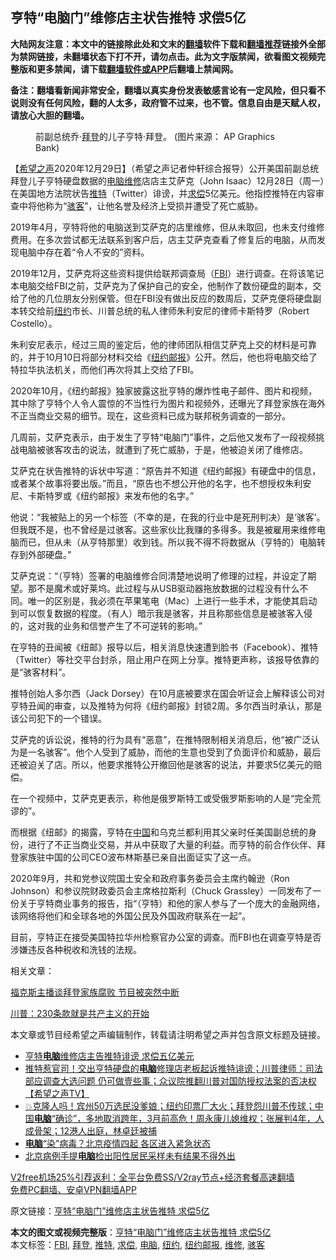  <h2>亨特“电脑门”维修店主状告推特 求偿5亿</h2> <p class="notice"><b>大陆网友注意：本文中的链接除此处和文末的<a href="https://github.com/bannedbook/fanqiang" >翻墙</a>软件下载和<a href="https://github.com/killgcd/justmysocks/blob/master/README.md">翻墙推荐</a>链接外全部为禁网链接，未翻墙状态下打不开，请勿点击。此为文字版禁闻，欲看图文视频完整版和更多禁闻，请下载<a href="https://github.com/bannedbook/fanqiang">翻墙软件或APP</a>后翻墙上禁闻网。</p><p>备注：翻墙看新闻非常安全，翻墙以真实身份发表敏感言论有一定风险，但只看不说则没有任何风险，翻的人太多，政府管不过来，也不管。信息自由是天赋人权，请放心大胆的翻墙。</b></p>  <div class="entry"> <figure> <p><figcaption> 前副总统乔·<a href="https://www.bannedbook.org/bnews/tag/%e6%8b%9c%e7%99%bb/" class="st_tag internal_tag" rel="tag" title="标签 拜登 下的日志">拜登</a>的儿子亨特·拜登。 (图片来源： AP Graphics Bank)</figcaption></figure> <p>【<span class='wp_keywordlink_affiliate'><a href="https://www.soundofhope.org" title="希望之声" target="_blank">希望之声</a></span>2020年12月29日】（希望之声记者仲轩综合报导）公开美国前副总统拜登儿子亨特硬盘数据的<a href="https://www.bannedbook.org/bnews/tag/%e7%94%b5%e8%84%91/" class="st_tag internal_tag" rel="tag" title="标签 电脑 下的日志">电脑</a><a href="https://www.bannedbook.org/bnews/tag/%E7%BB%B4%E4%BF%AE/" class="st_tag internal_tag" rel="tag" title="标签 维修 下的日志">维修</a>店店主艾萨克（John Isaac）12月28日（周一）在美国地方法院状告<a href="https://www.bannedbook.org/bnews/tag/%e6%8e%a8%e7%89%b9/" class="st_tag internal_tag" rel="tag" title="标签 推特 下的日志">推特</a>（Twitter）诽谤，并<a href="https://www.bannedbook.org/bnews/tag/%E6%B1%82%E5%81%BF/" class="st_tag internal_tag" rel="tag" title="标签 求偿 下的日志">求偿</a>5亿美元。他指控推特在内容审查中将他称为“<a href="https://www.bannedbook.org/bnews/tag/%e9%aa%87%e5%ae%a2/" class="st_tag internal_tag" rel="tag" title="标签 骇客 下的日志">骇客</a>”，让他名誉及经济上受损并遭受了死亡威胁。</p> <p>2019年4月，亨特将他的电脑送到艾萨克的店里维修，但从未取回，也未支付维修费用。在多次尝试都无法联系到客户后，店主艾萨克查看了修复后的电脑，从而发现电脑中存在着“令人不安的”资料。</p> <p>2019年12月，艾萨克将这些资料提供给联邦调查局（<a href="https://www.bannedbook.org/bnews/tag/fbi/" class="st_tag internal_tag" rel="tag" title="标签 FBI 下的日志">FBI</a>）进行调查。在将该笔记本电脑交给FBI之前，艾萨克为了保护自己的安全，他制作了数份硬盘的副本，交给了他的几位朋友分别保管。但在FBI没有做出反应的数周后，艾萨克便将硬盘副本转交给前<a href="https://www.bannedbook.org/bnews/tag/%e7%ba%bd%e7%ba%a6/" class="st_tag internal_tag" rel="tag" title="标签 纽约 下的日志">纽约</a>市长、川普总统的私人律师朱利安尼的律师卡斯特罗（Robert Costello）。</p> <p>朱利安尼表示，经过三周的鉴定后，他的律师团队相信艾萨克上交的材料是可靠的，并于10月10日将部分材料交给《<a href="https://www.bannedbook.org/bnews/tag/%e7%ba%bd%e7%ba%a6%e9%82%ae%e6%8a%a5/" class="st_tag internal_tag" rel="tag" title="标签 纽约邮报 下的日志">纽约邮报</a>》公开。然后，他也将电脑交给了特拉华执法机关，而他们再次将其上交给了FBI。</p> <p>2020年10月，《纽约邮报》独家披露这批亨特的爆炸性电子邮件、图片和视频，其中除了亨特个人令人震惊的不当性行为图片和视频外，还曝光了拜登家族在海外不正当商业交易的细节。现在，这些资料已成为联邦税务调查的一部分。</p>  <p>几周前，艾萨克表示，由于发生了亨特“电脑门”事件，之后他又发布了一段视频挑战电脑被骇客攻击的说法，就遭到了死亡威胁，于是，他被迫关闭了维修店。</p> <p>艾萨克在状告推特的诉状中写道：“原告并不知道《纽约邮报》有硬盘中的信息，或者某个故事将要出版。”而且，“原告也不想公开他的名字，也不想授权朱利安尼、卡斯特罗或《纽约邮报》来发布他的名字。”</p> <p>他说：“我被贴上的另一个标签（不幸的是，在我的行业中是死刑判决）是‘骇客’。但我既不是，也不曾经是过骇客。这些家伙比我赚的多得多。我是被雇用来维修电脑而已，但从未（从亨特那里）收到钱。所以我不得不将数据从（亨特的）电脑转存到外部硬盘。”</p> <p>艾萨克说：“（亨特）签署的电脑维修合同清楚地说明了修理的过程，并设定了期望。那不是魔术或好莱坞。此过程与从USB驱动器拖放数据的过程没有什么不同。唯一的区别是，我必须在苹果笔电（Mac）上进行一些手术，才能使其启动到可以恢复数据的程度。（有人）暗示我是骇客，并且称那些信息是被骇客入侵的，这对我的业务和信誉产生了不可逆转的影响。”</p> <p>在亨特的丑闻被《纽邮》报导以后，相关消息快速遭到脸书（Facebook）、推特（Twitter）等社交平台封杀，阻止用户在网上分享。推特更声称，该报导依靠的是“骇客材料”。</p>  <p>推特创始人多尔西（Jack Dorsey）在10月底被要求在国会听证会上解释该公司对亨特丑闻的审查，以及推特为何将《纽约邮报》封锁2周。多尔西当时承认，那是该公司犯下的一个错误。</p> <p>艾萨克的诉讼说，推特的行为具有“恶意”，在推特限制相关消息后，他“被广泛认为是一名骇客”。他个人受到了威胁，而他的生意也受到了负面评价和威胁，最后还被迫关了店。所以，他要求推特公开撤回他是骇客的说法，并要求5亿美元的赔偿。</p> <p>在一个视频中，艾萨克更表示，称他是俄罗斯特工或受俄罗斯影响的人是“完全荒谬的”。</p> <p>而根据《纽邮》的揭露，亨特在<span class='wp_keywordlink_affiliate'><a href="https://www.bannedbook.org/" title="中国" target="_blank">中国</a></span>和乌克兰都利用其父亲时任美国副总统的身份，进行了不正当商业交易，并从中获取了大量的利益。而亨特的前合作伙伴、拜登家族驻中国的公司CEO波布林斯基已亲自出面证实了这一点。</p> <p>2020年9月，共和党参议院国土安全和政府事务委员会主席约翰逊（Ron Johnson）和参议院财政委员会主席格拉斯利（Chuck Grassley）一同发布了一份关于亨特商业事务的报告，指“（亨特）和他的家人参与了一个庞大的金融网络，该网络将他们和全球各地的外国公民及外国政府联系在一起”。</p>  <p>目前，亨特正在接受美国特拉华州检察官办公室的调查。而FBI也在调查亨特是否涉嫌违反各种税收和洗钱的法规。</p> <p>相关文章：</p> <p><a href="https://www.soundofhope.org/post/457978">福克斯主播谈拜登家族腐败 节目被突然中断</a></p> <p><a href="https://www.soundofhope.org/post/457213">川普：230条款就是共产主义的开始</a></p> <p>本文章或节目经希望之声编辑制作，转载请注明希望之声并包含原文标题及链接。</p>  <ul class='op-related-articles' title='相关阅读'> <li><a href='https://www.bannedbook.org/bnews/cbnews/20201229/1457304.html' target='_blank'>亨特<b>电脑</b>维修店主告推特诽谤 求偿五亿美元</a></li> <li><a href='https://www.bannedbook.org/bnews/cbnews/20201229/1457282.html' target='_blank'>推特惹官司！交出亨特硬盘的<b>电脑</b>修理店老板起诉推特诽谤；川普律师：司法部应调查大选问题 仍可做壹些事；众议院推翻川普对国防授权法案的否决权【希望之声TV】</a></li> <li><a href='https://www.bannedbook.org/bnews/bannedvideo/20201229/1457074.html' target='_blank'>💥克隆人吗！宾州50万选民没爹娘；纽约印票厂大火；拜登怨川普不传球；中国<b>电脑</b>“确诊”，多地取消跨年，3月前高危！周永康儿媳维权；张展判4年，人成骨架；12港人出庭，林卓廷被捕</a></li> <li><a href='https://www.bannedbook.org/bnews/cbnews/20201228/1456316.html' target='_blank'><b>电脑</b>“染”病毒？北京疫情四起 各区进入紧急状态</a></li> <li><a href='https://www.bannedbook.org/bnews/baitai/20201227/1456071.html' target='_blank'>北京病例手提<b>电脑</b>检出阳性居民采样未有结果不得外出</a></li> </ul> <p class="texttj"> <a href="https://github.com/bannedbook/fanqiang/wiki/V2ray%E6%9C%BA%E5%9C%BA" target="_blank">V2free机场25%引荐返利：全平台免费SS/V2ray节点+经济套餐高速翻墙</a><br/> <a href="https://github.com/bannedbook/fanqiang/wiki/%E7%A6%81%E9%97%BB%E7%BD%91%E5%AE%89%E5%8D%93%E7%BF%BB%E5%A2%99%E6%96%B0%E9%97%BBAPP" target="_blank">免费PC翻墙、安卓VPN翻墙APP</a></p><p>原文链接：<a class="src_link"  href="https://www.soundofhope.org/post/458398" target="_blank">亨特“电脑门”维修店主状告推特 求偿5亿</a></p><a name='sharetosocial'></a>       <div><b>本文的图文或视频完整版</b>：<a href='https://www.bannedbook.org/bnews/comments/20201230/1457366.html'>亨特“电脑门”维修店主状告推特 求偿5亿</a></div>  </div><!--END ENTRY--> <div class="postfooter"> <div>本文标签：<a href="https://www.bannedbook.org/bnews/tag/fbi/" rel="tag">FBI</a>, <a href="https://www.bannedbook.org/bnews/tag/%e6%8b%9c%e7%99%bb/" rel="tag">拜登</a>, <a href="https://www.bannedbook.org/bnews/tag/%e6%8e%a8%e7%89%b9/" rel="tag">推特</a>, <a href="https://www.bannedbook.org/bnews/tag/%E6%B1%82%E5%81%BF/" rel="tag">求偿</a>, <a href="https://www.bannedbook.org/bnews/tag/%e7%94%b5%e8%84%91/" rel="tag">电脑</a>, <a href="https://www.bannedbook.org/bnews/tag/%e7%ba%bd%e7%ba%a6/" rel="tag">纽约</a>, <a href="https://www.bannedbook.org/bnews/tag/%e7%ba%bd%e7%ba%a6%e9%82%ae%e6%8a%a5/" rel="tag">纽约邮报</a>, <a href="https://www.bannedbook.org/bnews/tag/%E7%BB%B4%E4%BF%AE/" rel="tag">维修</a>, <a href="https://www.bannedbook.org/bnews/tag/%e9%aa%87%e5%ae%a2/" rel="tag">骇客</a></div>  </div><!--END POSTFOOTER--> 